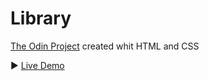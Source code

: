 # Library
[The Odin Project](https://www.theodinproject.com/lessons/node-path-javascript-library "The Odin Project") created whit HTML and CSS

:arrow_forward: [Live Demo](https://criztianrendon.github.io/library "Live demo")